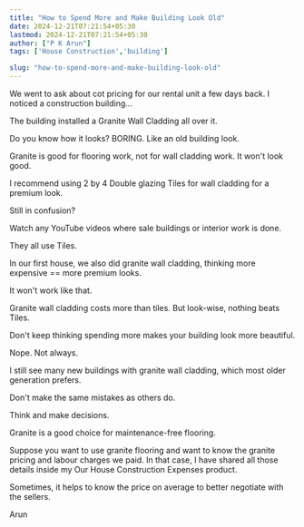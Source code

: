 ```yaml
---
title: "How to Spend More and Make Building Look Old"
date: 2024-12-21T07:21:54+05:30
lastmod: 2024-12-21T07:21:54+05:30
author: ["P K Arun"]
tags: ['House Construction','building']

slug: "how-to-spend-more-and-make-building-look-old"
---
```


We went to ask about cot pricing for our rental unit a few days back. I noticed a construction building…

The building installed a Granite Wall Cladding all over it.

Do you know how it looks? BORING. Like an old building look.

Granite is good for flooring work, not for wall cladding work. It won't look good.

I recommend using 2 by 4 Double glazing Tiles for wall cladding for a premium look.

Still in confusion?

Watch any YouTube videos where sale buildings or interior work is done.

They all use Tiles.

In our first house, we also did granite wall cladding, thinking more expensive == more premium looks.

It won't work like that.

Granite wall cladding costs more than tiles. But look-wise, nothing beats Tiles.

Don't keep thinking spending more makes your building look more beautiful.

Nope. Not always.

I still see many new buildings with granite wall cladding, which most older generation prefers.

Don't make the same mistakes as others do.

Think and make decisions.

Granite is a good choice for maintenance-free flooring.

Suppose you want to use granite flooring and want to know the granite pricing and labour charges we paid. In that case, I have shared all those details inside my Our House Construction Expenses product.

Sometimes, it helps to know the price on average to better negotiate with the sellers.

Arun